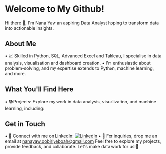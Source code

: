 # Welcome to My Github!

Hi there 👋, I'm Nana Yaw an aspiring Data Analyst hoping to transform data into actionable insights.

## About Me 
• 📈 Skilled in Python, SQL, Advanced Excel and Tableau, I specialise in data analysis, visualisation and dashboard creation.
• I'm enthusiastic about problem-solving, and my expertise extends to Python, machine learning, and more.

## What You'll Find Here

• 📚Projects: Explore my work in data analysis, visualization, and machine learning, including:




## Get in Touch
• 💬 Connect with me on LinkedIn: [![LinkedIn](https://img.shields.io/badge/Nana%20Yaw%20Obiri--Yeboah-blue?logo=linkedin)](https://www.linkedin.com/in/nanayawobiriyeboah/)
• 📩 For inquiries, drop me an email at [nanayaw.oobiriyeboah@gmail.com](mailto:nanayaw.oobiriyeboah@gmail.com)
Feel free to explore my projects, provide feedback, and collaborate. Let's make data work for us!🚀

